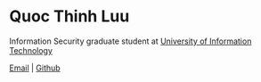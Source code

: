 
# Quoc Thinh Luu

Information Security graduate student at [University of Information Technology](https://www.uit.edu.vn/)

[Email](emailto:quocthinhluu97@gmail.com) | [Github](https://github.com/quocthinhluu97/)
